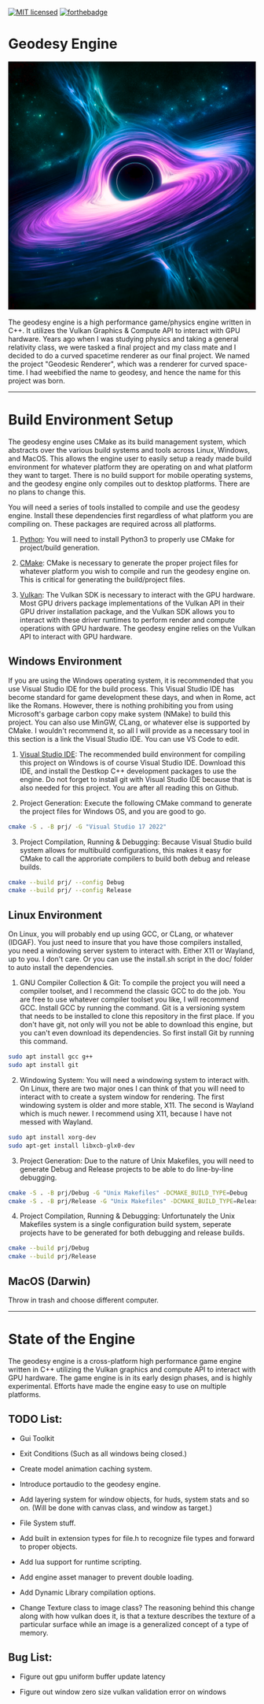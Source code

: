 [![MIT licensed](https://img.shields.io/badge/license-MIT-blue.svg)](LICENSE.md)
[![forthebadge](https://forthebadge.com/images/badges/works-on-my-machine.svg)](https://forthebadge.com)

# Geodesy Engine

![Alt Text](https://github.com/FermionicChaos/geodesy/blob/master/res/github/logo.png)

The geodesy engine is a high performance game/physics engine written in C++. It utilizes the Vulkan Graphics
& Compute API to interact with GPU hardware. Years ago when I was studying physics and taking a general relativity
class, we were tasked a final project and my class mate and I decided to do a curved spacetime renderer as our
final project. We named the project "Geodesic Renderer", which was a renderer for curved space-time. I had weebified
the name to geodesy, and hence the name for this project was born.

---

# Build Environment Setup
The geodesy engine uses CMake as its build management system, which abstracts over
the various build systems and tools across Linux, Windows, and MacOS. This allows the
engine user to easily setup a ready made build environment for whatever platform they
are operating on and what platform they want to target. There is no build support
for mobile operating systems, and the geodesy engine only compiles out to desktop
platforms. There are no plans to change this.

You will need a series of tools installed to compile and use the geodesy engine. Install
these dependencies first regardless of what platform you are compiling on. These packages
are required across all platforms.

1. [Python](https://www.python.org/downloads/):
You will need to install Python3 to properly use CMake for project/build generation.

2. [CMake](https://cmake.org/download/):
CMake is necessary to generate the proper project files for whatever platform you
wish to compile and run the geodesy engine on. This is critical for generating
the build/project files.

3. [Vulkan](https://www.lunarg.com/vulkan-sdk/):
The Vulkan SDK is necessary to interact with the GPU hardware. Most GPU drivers
package implementations of the Vulkan API in their GPU driver installation package,
and the Vulkan SDK allows you to interact with these driver runtimes to perform
render and compute operations with GPU hardware. The geodesy engine relies on 
the Vulkan API to interact with GPU hardware.

## Windows Environment
If you are using the Windows operating system, it is recommended that you use Visual Studio IDE
for the build process. This Visual Studio IDE has become standard for game development these days,
and when in Rome, act like the Romans. However, there is nothing prohibiting you from using Microsoft's
garbage carbon copy make system (NMake) to build this project. You can also use MinGW, CLang, or whatever
else is supported by CMake. I wouldn't recommend it, so all I will provide as a necessary tool in this
section is a link the Visual Studio IDE. You can use VS Code to edit.

1. [Visual Studio IDE](https://visualstudio.microsoft.com/vs/): The recommended build environment for compiling
this project on Windows is of course Visual Studio IDE. Download this IDE, and install the Destkop C++ development
packages to use the engine. Do not forget to install git with Visual Studio IDE because that is also needed
for this project. You are after all reading this on Github.

2. Project Generation: Execute the following CMake command to generate the project files for Windows OS, and you are good to go.
```bash
cmake -S . -B prj/ -G "Visual Studio 17 2022"
```

3. Project Compilation, Running & Debugging: Because Visual Studio build system allows for multibuild configurations,
this makes it easy for CMake to call the approriate compilers to build both debug and release builds.
```bash
cmake --build prj/ --config Debug
cmake --build prj/ --config Release
```

## Linux Environment
On Linux, you will probably end up using GCC, or CLang, or whatever (IDGAF). You
just need to insure that you have those compilers installed, you need a windowing 
server system to interact with. Either X11 or Wayland, up to you. I don't care. Or
you can use the install.sh script in the doc/ folder to auto install the dependencies.

1. GNU Compiler Collection & Git: 
To compile the project you will need a compiler toolset, and I recommend the classic GCC 
to do the job. You are free to use whatever compiler toolset you like, I will recommend GCC. 
Install GCC by running the command. Git is a versioning system that needs to be installed 
to clone this repository in the first place. If you don't have git, not only will you not 
be able to download this engine, but you can't even download its dependencies. So first 
install Git by running this command.
```bash
sudo apt install gcc g++
sudo apt install git
```

2. Windowing System: You will need a windowing system to interact with. On Linux, there are
two major ones I can think of that you will need to interact with to create a system window
for rendering. The first windowing system is older and more stable, X11. The second is Wayland
which is much newer. I recommend using X11, because I have not messed with Wayland.
```bash
sudo apt install xorg-dev
sudo apt-get install libxcb-glx0-dev
```

3. Project Generation: Due to the nature of Unix Makefiles, you will need to generate
Debug and Release projects to be able to do line-by-line debugging.
```bash
cmake -S . -B prj/Debug -G "Unix Makefiles" -DCMAKE_BUILD_TYPE=Debug
cmake -S . -B prj/Release -G "Unix Makefiles" -DCMAKE_BUILD_TYPE=Release
```
4. Project Compilation, Running & Debugging: Unfortunately the Unix Makefiles system is a single
configuration build system, seperate projects have to be generated for both debugging and release
builds.
```bash
cmake --build prj/Debug
cmake --build prj/Release
```

## MacOS (Darwin)
Throw in trash and choose different computer.

---

# State of the Engine
The geodesy engine is a cross-platform high performance game engine written in C++ utilizing the Vulkan
graphics and compute API to interact with GPU hardware. The game engine is in its early design phases, and
is highly experimental. Efforts have made the engine easy to use on multiple platforms.

## TODO List:

- Gui Toolkit

- Exit Conditions (Such as all windows being closed.)

- Create model animation caching system.

- Introduce portaudio to the geodesy engine.

- Add layering system for window objects, for huds, system stats and so
on. (Will be done with canvas class, and window as target.)

- File System stuff.

- Add built in extension types for file.h to recognize file types
and forward to proper objects.

- Add lua support for runtime scripting.

- Add engine asset manager to prevent double loading.

- Add Dynamic Library compilation options.

- Change Texture class to image class? The reasoning behind this change
along with how vulkan does it, is that a texture describes the texture
of a particular surface while an image is a generalized concept of a type
of memory.

## Bug List:

- Figure out gpu uniform buffer update latency

- Figure out window zero size vulkan validation error on windows

